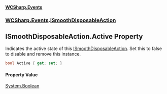 #### [WCSharp\.Events](README.md 'README')
### [WCSharp\.Events](WCSharp.Events.md 'WCSharp\.Events').[ISmoothDisposableAction](WCSharp.Events.ISmoothDisposableAction.md 'WCSharp\.Events\.ISmoothDisposableAction')

## ISmoothDisposableAction\.Active Property

Indicates the active state of this [ISmoothDisposableAction](WCSharp.Events.ISmoothDisposableAction.md 'WCSharp\.Events\.ISmoothDisposableAction')\. Set this to false to disable and remove this instance\.

```csharp
bool Active { get; set; }
```

#### Property Value
[System\.Boolean](https://learn.microsoft.com/en-us/dotnet/api/system.boolean 'System\.Boolean')